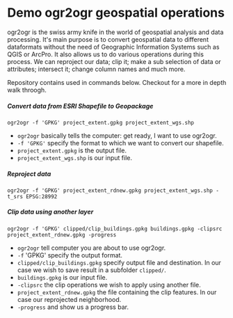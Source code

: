 # Demo ogr2ogr geospatial operations

ogr2ogr is the swiss army knife in the world of geospatial analysis and data processing. It's main purpose is to convert geospatial data to different dataformats without the need of Geographic Information Systems such as QGIS or ArcPro. It also allows us to do various operations during this process. We can reproject our data; clip it; make a sub selection of data or attributes; intersect it; change column names and much more.

Repository contains used in commands below. Checkout <link> for a more in depth walk throogh.

##### Convert data from ESRI Shapefile to Geopackage

`ogr2ogr -f 'GPKG' project_extent.gpkg project_extent_wgs.shp`

- `ogr2ogr` basically tells the computer: get ready, I want to use ogr2ogr.
- `-f 'GPKG'` specify the format to which we want to convert our shapefile.
- `project_extent.gpkg` is the output file.
- `project_extent_wgs.shp` is our input file.

##### Reproject data

`ogr2ogr -f 'GPKG' project_extent_rdnew.gpkg project_extent_wgs.shp -t_srs EPSG:28992`

##### Clip data using another layer

`ogr2ogr -f 'GPKG' clipped/clip_buildings.gpkg buildings.gpkg -clipsrc project_extent_rdnew.gpkg -progress`

- `ogr2ogr` tell computer you are about to use ogr2ogr.
- `-f` 'GPKG' specify the output format.
- `clipped/clip_buildings.gpkg` specify output file and destination. In our case we wish to save result in a subfolder `clipped/`.
- `buildings.gpkg` is our input file.
- `-clipsrc` the clip operations we wish to apply using another file.
- `project_extent_rdnew.gpkg` the file containing the clip features. In our case our reprojected neighborhood.
- `-progress` and show us a progress bar.
